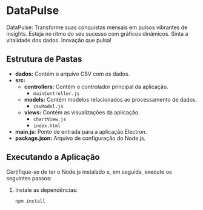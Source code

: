 # DataPulse

DataPulse: Transforme suas conquistas mensais em pulsos vibrantes de insights.
Esteja no ritmo do seu sucesso com gráficos dinâmicos. Sinta a vitalidade dos dados. Inovação que pulsa!

## Estrutura de Pastas

- **dados:** Contém o arquivo CSV com os dados.
- **src:**
    - **controllers:** Contém o controlador principal da aplicação.
        - `mainController.js`
    - **models:** Contém modelos relacionados ao processamento de dados.
        - `csvModel.js`
    - **views:** Contém as visualizações da aplicação.
        - `chartView.js`
        - `index.html`
- **main.js:** Ponto de entrada para a aplicação Electron.
- **package.json:** Arquivo de configuração do Node.js.

## Executando a Aplicação

Certifique-se de ter o Node.js instalado e, em seguida, execute os seguintes passos:

1. Instale as dependências:
   ```bash
   npm install
